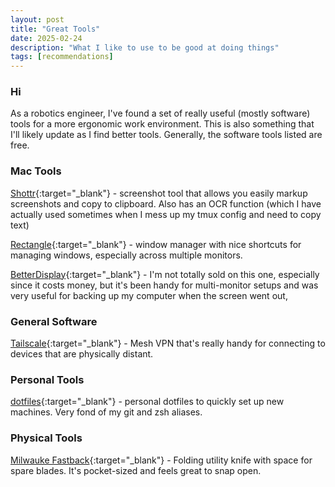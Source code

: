 ```yaml
---
layout: post
title: "Great Tools"
date: 2025-02-24
description: "What I like to use to be good at doing things"
tags: [recommendations]
---
```


### Hi

As a robotics engineer, I've found a set of really useful (mostly software) tools for a more ergonomic work environment. This is also something that I'll likely update as I find better tools. Generally, the software tools listed are free. 

### Mac Tools

[Shottr](https://shottr.cc/){:target="_blank"} - screenshot tool that allows you easily markup screenshots and copy to clipboard. Also has an OCR function (which I have actually used sometimes when I mess up my tmux config and need to copy text)

[Rectangle](https://rectangleapp.com/){:target="_blank"} - window manager with nice shortcuts for managing windows, especially across multiple monitors.

[BetterDisplay](https://github.com/waydabber/BetterDisplay#readme){:target="_blank"} - I'm not totally sold on this one, especially since it costs money, but it's been handy for multi-monitor setups and was very useful for backing up my computer when the screen went out,

### General Software

[Tailscale](https://tailscale.com/download){:target="_blank"} - Mesh VPN that's really handy for connecting to devices that are physically distant.


### Personal Tools

[dotfiles](https://github.com/WT-MM/dotfiles){:target="_blank"} - personal dotfiles to quickly set up new machines. Very fond of my git and zsh aliases. 

### Physical Tools

[Milwauke Fastback](https://www.milwaukeetool.com/products/48-22-1502){:target="_blank"} - Folding utility knife with space for spare blades. It's pocket-sized and feels great to snap open.
